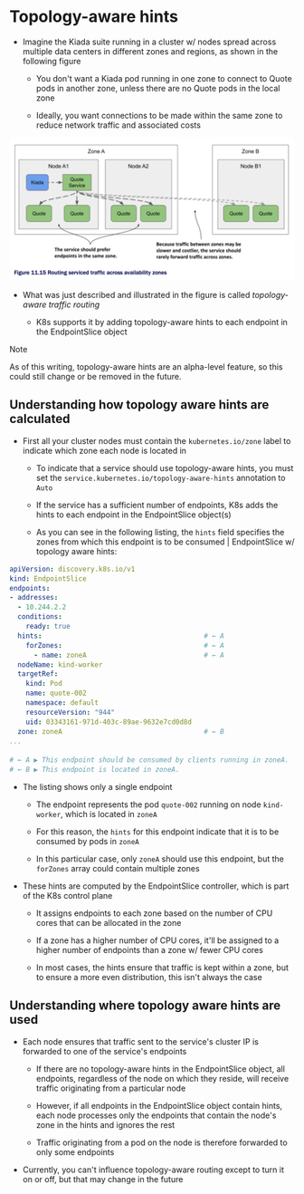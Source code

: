 #  Topology-aware hints

* Imagine the Kiada suite running in a cluster w/ nodes spread across multiple data centers in different zones and regions, as shown in the following figure

  * You don't want a Kiada pod running in one zone to connect to Quote pods in another zone, unless there are no Quote pods in the local zone

  * Ideally, you want connections to be made within the same zone to reduce network traffic and associated costs

![Fig. 1 Routing serviced traffic across availability zones](../../../../../../img/kubernetes-in-action.demo/chpt11/sect05/route-traffic-to-nearby-endpoints/topology-aware-hints/diag01.png)

* What was just described and illustrated in the figure is called _topology-aware traffic routing_

  * K8s supports it by adding topology-aware hints to each endpoint in the EndpointSlice object

> [!NOTE]
> 
> As of this writing, topology-aware hints are an alpha-level feature, so this could still change or be removed in the future.

## Understanding how topology aware hints are calculated

* First all your cluster nodes must contain the `kubernetes.io/zone` label to indicate which zone each node is located in

  * To indicate that a service should use topology-aware hints, you must set the `service.kubernetes.io/topology-aware-hints` annotation to `Auto`

  * If the service has a sufficient number of endpoints, K8s adds the hints to each endpoint in the EndpointSlice object(s)

  * As you can see in the following listing, the `hints` field specifies the zones from which this endpoint is to be consumed | EndpointSlice w/ topology aware hints:

```yaml
apiVersion: discovery.k8s.io/v1
kind: EndpointSlice
endpoints:
- addresses:
  - 10.244.2.2
  conditions:
    ready: true
  hints:                                        # ← A
    forZones:                                   # ← A
      - name: zoneA                             # ← A
  nodeName: kind-worker
  targetRef:
    kind: Pod
    name: quote-002
    namespace: default
    resourceVersion: "944"
    uid: 03343161-971d-403c-89ae-9632e7cd0d8d
  zone: zoneA                                   # ← B
...

# ← A ▶︎ This endpoint should be consumed by clients running in zoneA.
# ← B ▶︎ This endpoint is located in zoneA.
```

* The listing shows only a single endpoint

  * The endpoint represents the pod `quote-002` running on node `kind-worker`, which is located in `zoneA`

  * For this reason, the `hints` for this endpoint indicate that it is to be consumed by pods in `zoneA`

  * In this particular case, only `zoneA` should use this endpoint, but the `forZones` array could contain multiple zones

* These hints are computed by the EndpointSlice controller, which is part of the K8s control plane

  * It assigns endpoints to each zone based on the number of CPU cores that can be allocated in the zone

  * If a zone has a higher number of CPU cores, it'll be assigned to a higher number of endpoints than a zone w/ fewer CPU cores

  * In most cases, the hints ensure that traffic is kept within a zone, but to ensure a more even distribution, this isn't always the case

## Understanding where topology aware hints are used

* Each node ensures that traffic sent to the service's cluster IP is forwarded to one of the service's endpoints

  * If there are no topology-aware hints in the EndpointSlice object, all endpoints, regardless of the node on which they reside, will receive traffic originating from a particular node

  * However, if all endpoints in the EndpointSlice object contain hints, each node processes only the endpoints that contain the node's zone in the hints and ignores the rest

  * Traffic originating from a pod on the node is therefore forwarded to only some endpoints

* Currently, you can't influence topology-aware routing except to turn it on or off, but that may change in the future
